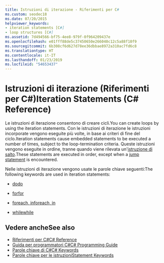 ```yaml
---
title: Istruzioni di iterazione - Riferimenti per C#
ms.custom: seodec18
ms.date: 07/20/2015
helpviewer_keywords:
- iteration statements [C#]
- loop structures [C#]
ms.assetid: 7d494566-bf75-4ee8-979f-0f964209437e
ms.openlocfilehash: e01fff88de5c37450650e266040c12c5a88f10f9
ms.sourcegitcommit: 6b308cf6d627d78ee36dbbae8972a310ac7fd6c8
ms.translationtype: HT
ms.contentlocale: it-IT
ms.lasthandoff: 01/23/2019
ms.locfileid: "54653437"
---
```

# <a name="iteration-statements-c-reference"></a><span data-ttu-id="5d3f7-102">Istruzioni di iterazione (Riferimenti per C#)</span><span class="sxs-lookup"><span data-stu-id="5d3f7-102">Iteration Statements (C# Reference)</span></span>

<span data-ttu-id="5d3f7-103">Le istruzioni di iterazione consentono di creare cicli.</span><span class="sxs-lookup"><span data-stu-id="5d3f7-103">You can create loops by using the iteration statements.</span></span> <span data-ttu-id="5d3f7-104">Con le istruzioni di iterazione le istruzioni incorporate vengono eseguite più volte, in base ai criteri di fine del ciclo.</span><span class="sxs-lookup"><span data-stu-id="5d3f7-104">Iteration statements cause embedded statements to be executed a number of times, subject to the loop-termination criteria.</span></span> <span data-ttu-id="5d3f7-105">Queste istruzioni vengono eseguite in ordine, tranne quando viene rilevata un'[istruzione di salto](jump-statements.md).</span><span class="sxs-lookup"><span data-stu-id="5d3f7-105">These statements are executed in order, except when a [jump statement](jump-statements.md) is encountered.</span></span>

<span data-ttu-id="5d3f7-106">Nelle istruzioni di iterazione vengono usate le parole chiave seguenti:</span><span class="sxs-lookup"><span data-stu-id="5d3f7-106">The following keywords are used in iteration statements:</span></span>

- [<span data-ttu-id="5d3f7-107">do</span><span class="sxs-lookup"><span data-stu-id="5d3f7-107">do</span></span>](do.md)

- [<span data-ttu-id="5d3f7-108">for</span><span class="sxs-lookup"><span data-stu-id="5d3f7-108">for</span></span>](for.md)

- [<span data-ttu-id="5d3f7-109">foreach, in</span><span class="sxs-lookup"><span data-stu-id="5d3f7-109">foreach, in</span></span>](foreach-in.md)

- [<span data-ttu-id="5d3f7-110">while</span><span class="sxs-lookup"><span data-stu-id="5d3f7-110">while</span></span>](while.md)

## <a name="see-also"></a><span data-ttu-id="5d3f7-111">Vedere anche</span><span class="sxs-lookup"><span data-stu-id="5d3f7-111">See also</span></span>

- [<span data-ttu-id="5d3f7-112">Riferimenti per C#</span><span class="sxs-lookup"><span data-stu-id="5d3f7-112">C# Reference</span></span>](../index.md)
- [<span data-ttu-id="5d3f7-113">Guida per programmatori C#</span><span class="sxs-lookup"><span data-stu-id="5d3f7-113">C# Programming Guide</span></span>](../../programming-guide/index.md)
- [<span data-ttu-id="5d3f7-114">Parole chiave di C#</span><span class="sxs-lookup"><span data-stu-id="5d3f7-114">C# Keywords</span></span>](index.md)
- [<span data-ttu-id="5d3f7-115">Parole chiave per le istruzioni</span><span class="sxs-lookup"><span data-stu-id="5d3f7-115">Statement Keywords</span></span>](statement-keywords.md)
